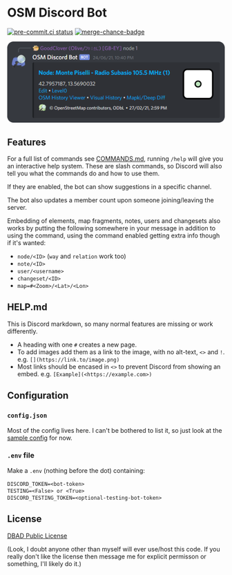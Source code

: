 # OSM Discord Bot

[![pre-commit.ci status](https://results.pre-commit.ci/badge/github/GoodClover/OSM-Discord-bot/main.svg)](https://results.pre-commit.ci/latest/github/GoodClover/OSM-Discord-bot/main)
[![merge-chance-badge](https://img.shields.io/endpoint?url=https%3A%2F%2Fmerge-chance.info%2Fbadge%3Frepo%3Dgoodclover/OSM-Discord-bot)](https://merge-chance.info/target?repo=goodclover/OSM-Discord-bot)

![The bot in action, showing an embed for node 1](res/img/example_node_embed.png)

## Features

For a full list of commands see [COMMANDS.md](COMMANDS.md), running `/help` will give you an interactive help system.
These are slash commands, so Discord will also tell you what the commands do and how to use them.

If they are enabled, the bot can show suggestions in a specific channel.

The bot also updates a member count upon someone joining/leaving the server.

Embedding of elements, map fragments, notes, users and changesets also works by putting the following somewhere in your message in addition to using the command, using the command enabled getting extra info though if it's wanted:

- `node/<ID>` (`way` and `relation` work too)
- `note/<ID>`
- `user/<username>`
- `changeset/<ID>`
- `map=#<Zoom>/<Lat>/<Lon>`


## HELP.md

This is Discord markdown, so many normal features are missing or work differently.
* A heading with one `#` creates a new page.
* To add images add them as a link to the image, with no alt-text, `<>` and `!`. e.g. `[](https://link.to/image.png)`
* Most links should be encased in `<>` to prevent Discord from showing an embed. e.g. `[Example](<https://example.com>)`


## Configuration

### `config.json`

Most of the config lives here.
I can't be bothered to list it, so just look at the [sample config](sample_config.json) for now.

### `.env` file

Make a `.env` (nothing before the dot) containing:

```env
DISCORD_TOKEN=<bot-token>
TESTING=<False> or <True>
DISCORD_TESTING_TOKEN=<optional-testing-bot-token>
```

## License

[DBAD Public License](LICENSE.md)

(Look, I doubt anyone other than myself will ever use/host this code.
If you really don't like the license then message me for explicit permisson or something, I'll likely do it.)
